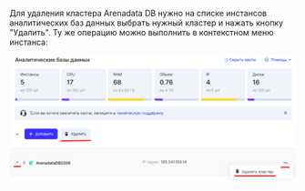 Для удаления кластера Arenadata DB нужно на списке инстансов аналитических баз данных выбрать нужный кластер и нажать кнопку "Удалить". Ту же операцию можно выполнить в контекстном меню инстанса:

![](./assets/1599677940394-1599677940394-png)
